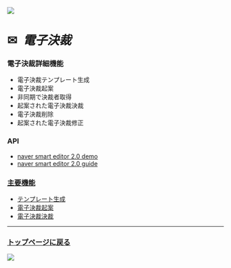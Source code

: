 <img src="https://capsule-render.vercel.app/api?type=waving&color=9172EC&height=200&section=header&text=COLLAVORE%[electric_approval]%&fontSize=40&animation=fadeIn&fontAlign=64&fontAlignY=36" />

<div>
  <h1>✉<i>&nbsp 電子決裁</i></h1>
</div>  

### 電子決裁詳細機能
  - 電子決裁テンプレート生成
  - 電子決裁起案
  - 非同期で決裁者取得
  - 起案された電子決裁決裁
  - 電子決裁削除
  - 起案された電子決裁修正

### API
  - <a href="https://naver.github.io/smarteditor2/demo/">naver smart editor 2.0 demo
  - <a href="https://naver.github.io/smarteditor2/user_guide/"> naver smart editor 2.0 guide

### 主要機能
  - <a href="https://github.com/leewoosang-hub/CollaVore/blob/master/create_template.md">テンプレート生成</a>
  - <a href="https://github.com/leewoosang-hub/CollaVore/blob/master/create_approval.md">電子決裁起案</a>
  - <a href="https://github.com/leewoosang-hub/CollaVore/tree/master/EDSM.md">電子決裁決裁</a>

***

### <a href="https://github.com/leewoosang-hub/LWS-portfolio">トップページに戻る</a>

<img src="https://capsule-render.vercel.app/api?type=waving&color=9172EC&height=200&section=footer&20render&fontSize=90" />
